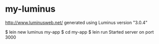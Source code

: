 # my-luminus

http://www.luminusweb.net/
generated using Luminus version "3.0.4"

$ lein new luminus my-app
$ cd my-app
$ lein run
Started server on port 3000

